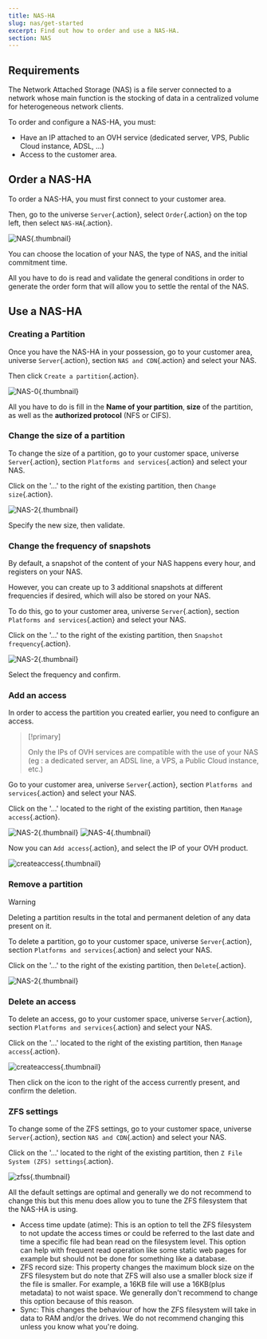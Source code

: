 ```yaml
---
title: NAS-HA
slug: nas/get-started
excerpt: Find out how to order and use a NAS-HA.
section: NAS
---
```



## Requirements
The Network Attached Storage (NAS) is a file server connected to a network whose main function is the stocking of data in a centralized volume for heterogeneous network clients.

To order and configure a NAS-HA, you must:

- Have an IP attached to an OVH service (dedicated server, VPS, Public Cloud instance, ADSL, ...)
- Access to the customer area.


## Order a NAS-HA
To order a NAS-HA, you must first connect to your customer area.

Then, go to the universe `Server`{.action}, select `Order`{.action} on the top left, then select `NAS-HA`{.action}.


![NAS](images/NAS-1.png){.thumbnail}

You can choose the location of your NAS, the type of NAS, and the initial commitment time.

All you have to do is read and validate the general conditions in order to generate the order form that will allow you to settle the rental of the NAS.


## Use a NAS-HA

### Creating a Partition
Once you have the NAS-HA in your possession, go to your customer area, universe `Server`{.action}, section `NAS and CDN`{.action} and select your NAS.

Then click `Create a partition`{.action}.


![NAS-0](images/NAS-0.png){.thumbnail}

All you have to do is fill in the **Name of your partition**, **size** of the partition, as well as the **authorized protocol** (NFS or CIFS).


### Change the size of a partition
To change the size of a partition, go to your customer space, universe `Server`{.action}, section `Platforms and services`{.action} and select your NAS.

Click on the '...' to the right of the existing partition, then `Change size`{.action}.


![NAS-2](images/NAS-2.png){.thumbnail}

Specify the new size, then validate.


### Change the frequency of snapshots
By default, a snapshot of the content of your NAS happens every hour, and registers on your NAS.

However, you can create up to 3 additional snapshots at different frequencies if desired, which will also be stored on your NAS.

To do this, go to your customer area, universe `Server`{.action}, section `Platforms and services`{.action} and select your NAS.

Click on the '...' to the right of the existing partition, then `Snapshot frequency`{.action}.


![NAS-2](images/NAS-2.png){.thumbnail}

Select the frequency and confirm.


### Add an access
In order to access the partition you created earlier, you need to configure an access.



> [!primary]
>
> Only the IPs of OVH services are compatible with the use of your NAS (eg : a dedicated server, an ADSL line, a VPS, a Public Cloud instance, etc.)
> 

Go to your customer area, universe `Server`{.action}, section `Platforms and services`{.action} and select your NAS.

Click on the '...' located to the right of the existing partition, then `Manage access`{.action}.


![NAS-2](images/NAS-2.png){.thumbnail}
![NAS-4](images/NAS-4.png){.thumbnail}


Now you can `Add access`{.action}, and select the IP of your OVH product.


![createaccess](images/NAS-4){.thumbnail}


### Remove a partition


> [!warning]
>
> Deleting a partition results in the total and permanent deletion of any data present on it.
> 

To delete a partition, go to your customer space, universe `Server`{.action}, section `Platforms and services`{.action} and select your NAS.

Click on the '...' to the right of the existing partition, then `Delete`{.action}.


![NAS-2](images/NAS-2.png){.thumbnail}


### Delete an access
To delete an access, go to your customer space, universe `Server`{.action}, section `Platforms and services`{.action} and select your NAS.

Click on the '...' located to the right of the existing partition, then `Manage access`{.action}.


![createaccess](images/NAS-3){.thumbnail}

Then click on the icon to the right of the access currently present, and confirm the deletion.


### ZFS settings
To change some of the ZFS settings, go to your customer space, universe `Server`{.action}, section `NAS and CDN`{.action} and select your NAS.

Click on the '...' located to the right of the existing partition, then `Z File System (ZFS) settings`{.action}.


![zfss](images/NAS-5.png){.thumbnail}


All the default settings are optimal and generally we do not recommend to change this but this menu does allow you to tune the ZFS filesystem that the NAS-HA is using.

- Access time update (atime): This is an option to tell the ZFS filesystem to not update the access times or could be referred to the last date and time a specific file had bean read on the filesystem level. This option can help with frequent read operation like some static web pages for example but should not be done for something like a database.
- ZFS record size: This property changes the maximum block size on the ZFS filesystem but do note that ZFS will also use a smaller block size if the file is smaller. For example, a 16KB file will use a 16KB(plus metadata) to not waist space. We generally don't recommend to change this option because of this reason.
- Sync: This changes the behaviour of how the ZFS filesystem will take in data to RAM and/or the drives. We do not recommend changing this unless you know what you're doing.
